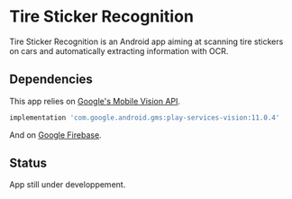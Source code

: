 # Tire Sticker Recognition

Tire Sticker Recognition is an Android app aiming at scanning tire stickers on cars and automatically extracting information with OCR.

## Dependencies

This app relies on [Google's Mobile Vision API](https://developers.google.com/vision/android/getting-started).

```bash
implementation 'com.google.android.gms:play-services-vision:11.0.4'
```

And on [Google Firebase](https://firebase.google.com/docs/android/).

## Status
App still under developpement. 
